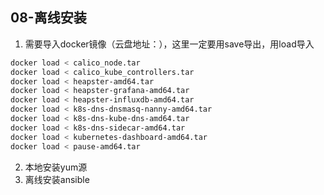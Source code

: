 ## 08-离线安装


1. 需要导入docker镜像（云盘地址：），这里一定要用save导出，用load导入
``` bash
docker load < calico_node.tar
docker load < calico_kube_controllers.tar
docker load < heapster-amd64.tar
docker load < heapster-grafana-amd64.tar
docker load < heapster-influxdb-amd64.tar
docker load < k8s-dns-dnsmasq-nanny-amd64.tar
docker load < k8s-dns-kube-dns-amd64.tar
docker load < k8s-dns-sidecar-amd64.tar
docker load < kubernetes-dashboard-amd64.tar
docker load < pause-amd64.tar
```

2. 本地安装yum源
3. 离线安装ansible
